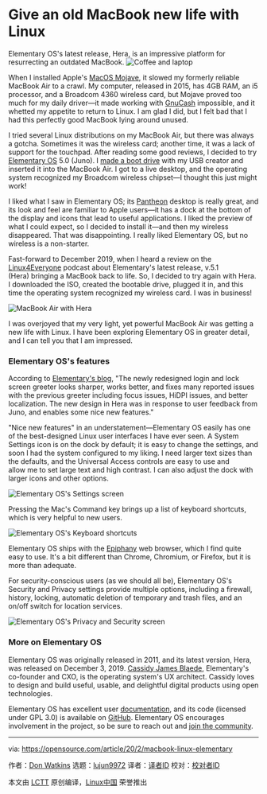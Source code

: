 [#]: collector: (lujun9972)
[#]: translator: (qianmingtian)
[#]: reviewer: ( )
[#]: publisher: ( )
[#]: url: ( )
[#]: subject: (Give an old MacBook new life with Linux)
[#]: via: (https://opensource.com/article/20/2/macbook-linux-elementary)
[#]: author: (Don Watkins https://opensource.com/users/don-watkins)

Give an old MacBook new life with Linux
======
Elementary OS's latest release, Hera, is an impressive platform for
resurrecting an outdated MacBook.
![Coffee and laptop][1]

When I installed Apple's [MacOS Mojave][2], it slowed my formerly reliable MacBook Air to a crawl. My computer, released in 2015, has 4GB RAM, an i5 processor, and a Broadcom 4360 wireless card, but Mojave proved too much for my daily driver—it made working with [GnuCash][3] impossible, and it whetted my appetite to return to Linux. I am glad I did, but I felt bad that I had this perfectly good MacBook lying around unused.

I tried several Linux distributions on my MacBook Air, but there was always a gotcha. Sometimes it was the wireless card; another time, it was a lack of support for the touchpad. After reading some good reviews, I decided to try [Elementary OS][4] 5.0 (Juno). I [made a boot drive][5] with my USB creator and inserted it into the MacBook Air. I got to a live desktop, and the operating system recognized my Broadcom wireless chipset—I thought this just might work!

I liked what I saw in Elementary OS; its [Pantheon][6] desktop is really great, and its look and feel are familiar to Apple users—it has a dock at the bottom of the display and icons that lead to useful applications. I liked the preview of what I could expect, so I decided to install it—and then my wireless disappeared. That was disappointing. I really liked Elementary OS, but no wireless is a non-starter.

Fast-forward to December 2019, when I heard a review on the [Linux4Everyone][7] podcast about Elementary's latest release, v.5.1 (Hera) bringing a MacBook back to life. So, I decided to try again with Hera. I downloaded the ISO, created the bootable drive, plugged it in, and this time the operating system recognized my wireless card. I was in business!

![MacBook Air with Hera][8]

I was overjoyed that my very light, yet powerful MacBook Air was getting a new life with Linux. I have been exploring Elementary OS in greater detail, and I can tell you that I am impressed.

### Elementary OS's features

According to [Elementary's blog][9], "The newly redesigned login and lock screen greeter looks sharper, works better, and fixes many reported issues with the previous greeter including focus issues, HiDPI issues, and better localization. The new design in Hera was in response to user feedback from Juno, and enables some nice new features."

"Nice new features" in an understatement—Elementary OS easily has one of the best-designed Linux user interfaces I have ever seen. A System Settings icon is on the dock by default; it is easy to change the settings, and soon I had the system configured to my liking. I need larger text sizes than the defaults, and the Universal Access controls are easy to use and allow me to set large text and high contrast. I can also adjust the dock with larger icons and other options.

![Elementary OS's Settings screen][10]

Pressing the Mac's Command key brings up a list of keyboard shortcuts, which is very helpful to new users.

![Elementary OS's Keyboard shortcuts][11]

Elementary OS ships with the [Epiphany][12] web browser, which I find quite easy to use. It's a bit different than Chrome, Chromium, or Firefox, but it is more than adequate.

For security-conscious users (as we should all be), Elementary OS's Security and Privacy settings provide multiple options, including a firewall, history, locking, automatic deletion of temporary and trash files, and an on/off switch for location services.

![Elementary OS's Privacy and Security screen][13]

### More on Elementary OS

Elementary OS was originally released in 2011, and its latest version, Hera, was released on December 3, 2019. [Cassidy James Blaede][14], Elementary's co-founder and CXO, is the operating system's UX architect. Cassidy loves to design and build useful, usable, and delightful digital products using open technologies.

Elementary OS has excellent user [documentation][15], and its code (licensed under GPL 3.0) is available on [GitHub][16]. Elementary OS encourages involvement in the project, so be sure to reach out and [join the community][17].

--------------------------------------------------------------------------------

via: https://opensource.com/article/20/2/macbook-linux-elementary

作者：[Don Watkins][a]
选题：[lujun9972][b]
译者：[译者ID](https://github.com/译者ID)
校对：[校对者ID](https://github.com/校对者ID)

本文由 [LCTT](https://github.com/LCTT/TranslateProject) 原创编译，[Linux中国](https://linux.cn/) 荣誉推出

[a]: https://opensource.com/users/don-watkins
[b]: https://github.com/lujun9972
[1]: https://opensource.com/sites/default/files/styles/image-full-size/public/lead-images/coffee_cafe_brew_laptop_desktop.jpg?itok=G-n1o1-o (Coffee and laptop)
[2]: https://en.wikipedia.org/wiki/MacOS_Mojave
[3]: https://www.gnucash.org/
[4]: https://elementary.io/
[5]: https://opensource.com/life/14/10/test-drive-linux-nothing-flash-drive
[6]: https://opensource.com/article/19/12/pantheon-linux-desktop
[7]: https://www.linux4everyone.com/20-macbook-pro-elementary-os
[8]: https://opensource.com/sites/default/files/uploads/macbookair_hera.png (MacBook Air with Hera)
[9]: https://blog.elementary.io/introducing-elementary-os-5-1-hera/
[10]: https://opensource.com/sites/default/files/uploads/elementaryos_settings.png (Elementary OS's Settings screen)
[11]: https://opensource.com/sites/default/files/uploads/elementaryos_keyboardshortcuts.png (Elementary OS's Keyboard shortcuts)
[12]: https://en.wikipedia.org/wiki/GNOME_Web
[13]: https://opensource.com/sites/default/files/uploads/elementaryos_privacy-security.png (Elementary OS's Privacy and Security screen)
[14]: https://github.com/cassidyjames
[15]: https://elementary.io/docs/learning-the-basics#learning-the-basics
[16]: https://github.com/elementary
[17]: https://elementary.io/get-involved
